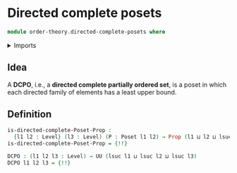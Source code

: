 # Directed complete posets

```agda
module order-theory.directed-complete-posets where
```

<details><summary>Imports</summary>

```agda
open import foundation.propositions
open import foundation.subtypes
open import foundation.universe-levels

open import order-theory.directed-families
open import order-theory.least-upper-bounds-posets
open import order-theory.posets
```

</details>

## Idea

A **DCPO**, i.e., a **directed complete partially ordered set**, is a poset in
which each directed family of elements has a least upper bound.

## Definition

```agda
is-directed-complete-Poset-Prop :
  {l1 l2 : Level} (l3 : Level) (P : Poset l1 l2) → Prop (l1 ⊔ l2 ⊔ lsuc l3)
is-directed-complete-Poset-Prop = {!!}

DCPO : (l1 l2 l3 : Level) → UU (lsuc l1 ⊔ lsuc l2 ⊔ lsuc l3)
DCPO l1 l2 l3 = {!!}
```
